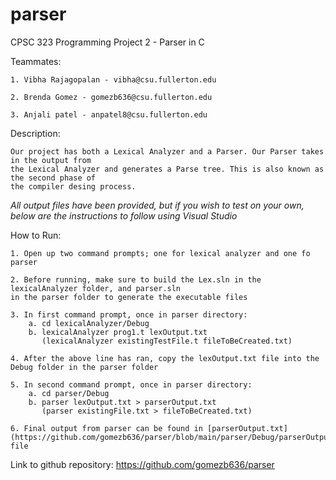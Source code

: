 # parser

CPSC 323 Programming Project 2 - Parser in C

Teammates:
    
    1. Vibha Rajagopalan - vibha@csu.fullerton.edu

    2. Brenda Gomez - gomezb636@csu.fullerton.edu

    3. Anjali patel - anpatel8@csu.fullerton.edu

Description: 

    Our project has both a Lexical Analyzer and a Parser. Our Parser takes in the output from
    the Lexical Analyzer and generates a Parse tree. This is also known as the second phase of
    the compiler desing process.
    
*All output files have been provided, but if you wish to test on your own, below are the 
instructions to follow using Visual Studio*

How to Run:

    1. Open up two command prompts; one for lexical analyzer and one fo parser

    2. Before running, make sure to build the Lex.sln in the lexicalAnalyzer folder, and parser.sln 
    in the parser folder to generate the executable files

    3. In first command prompt, once in parser directory:
        a. cd lexicalAnalyzer/Debug
        b. lexicalAnalyzer prog1.t lexOutput.txt
           (lexicalAnalyzer existingTestFile.t fileToBeCreated.txt)

    4. After the above line has ran, copy the lexOutput.txt file into the Debug folder in the parser folder

    5. In second command prompt, once in parser directory:
        a. cd parser/Debug
        b. parser lexOutput.txt > parserOutput.txt
           (parser existingFile.txt > fileToBeCreated.txt)

    6. Final output from parser can be found in [parserOutput.txt](https://github.com/gomezb636/parser/blob/main/parser/Debug/parserOutput.txt) file

Link to github repository: https://github.com/gomezb636/parser